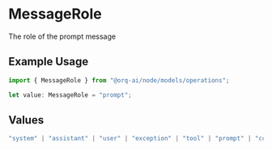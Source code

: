 # MessageRole

The role of the prompt message

## Example Usage

```typescript
import { MessageRole } from "@orq-ai/node/models/operations";

let value: MessageRole = "prompt";
```

## Values

```typescript
"system" | "assistant" | "user" | "exception" | "tool" | "prompt" | "correction" | "expected_output"
```